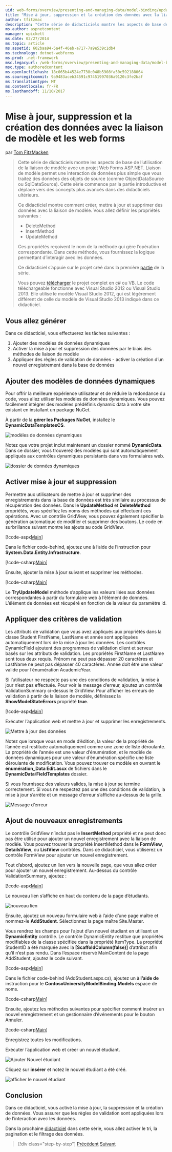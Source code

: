 ```yaml
---
uid: web-forms/overview/presenting-and-managing-data/model-binding/updating-deleting-and-creating-data
title: "Mise à jour, suppression et la création des données avec la liaison de modèle et les web forms | Documents Microsoft"
author: tfitzmac
description: "Cette série de didacticiels montre les aspects de base de l’utilisation de la liaison de modèle avec un projet Web Forms ASP.NET. Liaison de modèle permet une interaction de données plus droites-..."
ms.author: aspnetcontent
manager: wpickett
ms.date: 02/27/2014
ms.topic: article
ms.assetid: 602baa94-5a4f-46eb-a717-7a9e539c1db4
ms.technology: dotnet-webforms
ms.prod: .net-framework
msc.legacyurl: /web-forms/overview/presenting-and-managing-data/model-binding/updating-deleting-and-creating-data
msc.type: authoredcontent
ms.openlocfilehash: 18c065b44524e7738c048b5908fa50c592188064
ms.sourcegitcommit: 9a9483aceb34591c97451997036a9120c3fe2baf
ms.translationtype: MT
ms.contentlocale: fr-FR
ms.lasthandoff: 11/10/2017
---
```

<a name="updating-deleting-and-creating-data-with-model-binding-and-web-forms"></a>Mise à jour, suppression et la création des données avec la liaison de modèle et les web forms
====================
par [Tom FitzMacken](https://github.com/tfitzmac)

> Cette série de didacticiels montre les aspects de base de l’utilisation de la liaison de modèle avec un projet Web Forms ASP.NET. Liaison de modèle permet une interaction de données plus simple que vous traitez des données des objets de source (comme ObjectDataSource ou SqlDataSource). Cette série commence par la partie introductive et déplace vers des concepts plus avancés dans des didacticiels ultérieurs.
> 
> Ce didacticiel montre comment créer, mettre à jour et supprimer des données avec la liaison de modèle. Vous allez définir les propriétés suivantes :
> 
> - DeleteMethod
> - InsertMethod
> - UpdateMethod
> 
> Ces propriétés reçoivent le nom de la méthode qui gère l’opération correspondante. Dans cette méthode, vous fournissez la logique permettant d’interagir avec les données.
> 
> Ce didacticiel s’appuie sur le projet créé dans la première [partie](retrieving-data.md) de la série.
> 
> Vous pouvez [télécharger](https://go.microsoft.com/fwlink/?LinkId=286116) le projet complet en c# ou VB. Le code téléchargeable fonctionne avec Visual Studio 2012 ou Visual Studio 2013. Elle utilise le modèle Visual Studio 2012, qui est légèrement différent de celle du modèle de Visual Studio 2013 indiqué dans ce didacticiel.


## <a name="what-youll-build"></a>Vous allez générer

Dans ce didacticiel, vous effectuerez les tâches suivantes :

1. Ajouter des modèles de données dynamiques
2. Activer la mise à jour et suppression des données par le biais des méthodes de liaison de modèle
3. Appliquer des règles de validation de données - activer la création d’un nouvel enregistrement dans la base de données

## <a name="add-dynamic-data-templates"></a>Ajouter des modèles de données dynamiques

Pour offrir la meilleure expérience utilisateur et de réduire la redondance du code, vous allez utiliser les modèles de données dynamiques. Vous pouvez facilement intégrer des modèles prédéfinis dynamic data à votre site existant en installant un package NuGet.

À partir de la **gérer les Packages NuGet**, installez le **DynamicDataTemplatesCS**.

![modèles de données dynamiques](updating-deleting-and-creating-data/_static/image1.png)

Notez que votre projet inclut maintenant un dossier nommé **DynamicData**. Dans ce dossier, vous trouverez des modèles qui sont automatiquement appliqués aux contrôles dynamiques persistants dans vos formulaires web.

![dossier de données dynamiques](updating-deleting-and-creating-data/_static/image2.png)

## <a name="enable-updating-and-deleting"></a>Activer mise à jour et suppression

Permettre aux utilisateurs de mettre à jour et supprimer des enregistrements dans la base de données est très similaire au processus de récupération des données. Dans le **UpdateMethod** et **DeleteMethod** propriétés, vous spécifiez les noms des méthodes qui effectuent ces opérations. Avec un contrôle GridView, vous pouvez également spécifier la génération automatique de modifier et supprimer des boutons. Le code en surbrillance suivant montre les ajouts au code GridView.

[!code-aspx[Main](updating-deleting-and-creating-data/samples/sample1.aspx?highlight=4-5)]

Dans le fichier code-behind, ajoutez une à l’aide de l’instruction pour **System.Data.Entity.Infrastructure**.

[!code-csharp[Main](updating-deleting-and-creating-data/samples/sample2.cs)]

Ensuite, ajouter la mise à jour suivant et supprimer les méthodes.

[!code-csharp[Main](updating-deleting-and-creating-data/samples/sample3.cs)]

Le **TryUpdateModel** méthode s’applique les valeurs liées aux données correspondantes à partir du formulaire web à l’élément de données. L’élément de données est récupéré en fonction de la valeur du paramètre id.

## <a name="enforce-validation-requirements"></a>Appliquer des critères de validation

Les attributs de validation que vous avez appliqués aux propriétés dans la classe Student FirstName, LastName et année sont appliquées automatiquement lors de la mise à jour les données. Les contrôles DynamicField ajoutent des programmes de validation client et serveur basés sur les attributs de validation. Les propriétés FirstName et LastName sont tous deux requis. Prénom ne peut pas dépasser 20 caractères et LastName ne peut pas dépasser 40 caractères. Année doit être une valeur valide pour l’énumération AcademicYear.

Si l’utilisateur ne respecte pas une des conditions de validation, la mise à jour n’est pas effectuée. Pour voir le message d’erreur, ajoutez un contrôle ValidationSummary ci-dessus le GridView. Pour afficher les erreurs de validation à partir de la liaison de modèle, définissez la **ShowModelStateErrors** propriété **true**. 

[!code-aspx[Main](updating-deleting-and-creating-data/samples/sample4.aspx)]

Exécuter l’application web et mettre à jour et supprimer les enregistrements.

![Mettre à jour des données](updating-deleting-and-creating-data/_static/image3.png)

Notez que lorsque vous en mode d’édition, la valeur de la propriété de l’année est restituée automatiquement comme une zone de liste déroulante. La propriété de l’année est une valeur d’énumération, et le modèle de données dynamiques pour une valeur d’énumération spécifie une liste déroulante de modification. Vous pouvez trouver ce modèle en ouvrant le **énumération\_Data Edit.ascx** de fichiers dans le **DynamicData**/**FieldTemplates** dossier.

Si vous fournissez des valeurs valides, la mise à jour se termine correctement. Si vous ne respectez pas une des conditions de validation, la mise à jour s’arrête et un message d’erreur s’affiche au-dessus de la grille.

![Message d’erreur](updating-deleting-and-creating-data/_static/image4.png)

## <a name="add-new-records"></a>Ajout de nouveaux enregistrements

Le contrôle GridView n’inclut pas le **InsertMethod** propriété et ne peut donc pas être utilisé pour ajouter un nouvel enregistrement avec la liaison de modèle. Vous pouvez trouver la propriété InsertMethod dans le **FormView**, **DetailsView**, ou **ListView** contrôles. Dans ce didacticiel, vous utiliserez un contrôle FormView pour ajouter un nouvel enregistrement.

Tout d’abord, ajoutez un lien vers la nouvelle page, que vous allez créer pour ajouter un nouvel enregistrement. Au-dessus du contrôle ValidationSummary, ajoutez :

[!code-aspx[Main](updating-deleting-and-creating-data/samples/sample5.aspx)]

Le nouveau lien s’affiche en haut du contenu de la page d’étudiants.

![nouveau lien](updating-deleting-and-creating-data/_static/image5.png)

Ensuite, ajoutez un nouveau formulaire web à l’aide d’une page maître et nommez-le **AddStudent**. Sélectionnez la page maître Site.Master.

Vous rendrez les champs pour l’ajout d’un nouvel étudiant en utilisant un **DynamicEntity** contrôle. Le contrôle DynamicEntity restitue que propriétés modifiables de la classe spécifiée dans la propriété ItemType. La propriété StudentID a été marquée avec la **[ScaffoldColumn(false)]** d’attribut afin qu’il n’est pas rendu. Dans l’espace réservé MainContent de la page AddStudent, ajoutez le code suivant.

[!code-aspx[Main](updating-deleting-and-creating-data/samples/sample6.aspx)]

Dans le fichier code-behind (AddStudent.aspx.cs), ajoutez un **à l’aide de** instruction pour le **ContosoUniversityModelBinding.Models** espace de noms.

[!code-csharp[Main](updating-deleting-and-creating-data/samples/sample7.cs)]

Ensuite, ajoutez les méthodes suivantes pour spécifier comment insérer un nouvel enregistrement et un gestionnaire d’événements pour le bouton Annuler.

[!code-csharp[Main](updating-deleting-and-creating-data/samples/sample8.cs)]

Enregistrez toutes les modifications.

Exécuter l’application web et créer un nouvel étudiant.

![Ajouter Nouvel étudiant](updating-deleting-and-creating-data/_static/image6.png)

Cliquez sur **insérer** et notez le nouvel étudiant a été créé.

![afficher le nouvel étudiant](updating-deleting-and-creating-data/_static/image7.png)

## <a name="conclusion"></a>Conclusion

Dans ce didacticiel, vous activé la mise à jour, la suppression et la création de données. Vous assurer que les règles de validation sont appliquées lors de l’interaction avec les données.

Dans la prochaine [didacticiel](sorting-paging-and-filtering-data.md) dans cette série, vous allez activer le tri, la pagination et le filtrage des données.

>[!div class="step-by-step"]
[Précédent](retrieving-data.md)
[Suivant](sorting-paging-and-filtering-data.md)
